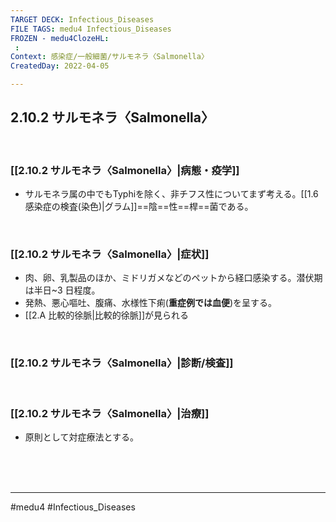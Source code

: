 ```yaml
---
TARGET DECK: Infectious_Diseases
FILE TAGS: medu4 Infectious_Diseases
FROZEN - medu4ClozeHL:
 : 
Context: 感染症/一般細菌/サルモネラ〈Salmonella〉
CreatedDay: 2022-04-05

---
```


## 2.10.2  サルモネラ〈Salmonella〉

<br>

### [[2.10.2  サルモネラ〈Salmonella〉|病態・疫学]]
* サルモネラ属の中でもTyphiを除く、非チフス性についてまず考える。[[1.6 感染症の検査(染色)|グラム]]==陰==性==桿==菌である。
<!--ID: 1649375532503-->


<br>

### [[2.10.2  サルモネラ〈Salmonella〉|症状]]
* 肉、卵、乳製品のほか、ミドリガメなどのペットから経口感染する。潜伏期は半日~3 日程度。 
* 発熱、悪心嘔吐、腹痛、水様性下痢(**重症例では血便**)を呈する。
* [[2.A 比較的徐脈|比較的徐脈]]が見られる





<br>

### [[2.10.2  サルモネラ〈Salmonella〉|診断/検査]]


<br>

### [[2.10.2  サルモネラ〈Salmonella〉|治療]]
* 原則として対症療法とする。





<br><br><br>

---
#medu4 #Infectious_Diseases